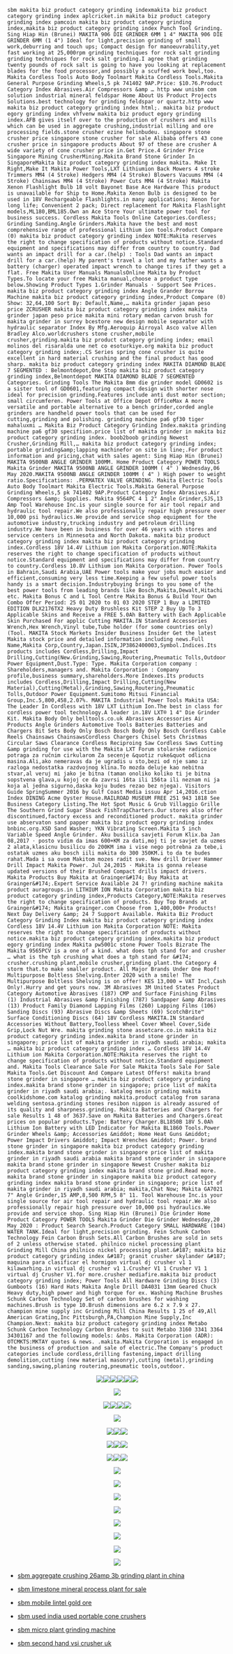 
```
sbm makita biz product category grinding indexmakita biz product category grinding index aplcricket.in makita biz product category grinding index pamcoin makita biz product category grinding index,makita biz product category grinding index Punch Tool Grinding. Sing Hiap Hin (Brunei) MAKITA 906 DIE GRINDER 6MM 1 4" MAKITA 906 DIE GRINDER 6MM (1 4") Ideal for light,precision grinding of small work,deburring and touch ups; Compact design for manoeuvrability,yet fast working at 25,000rpm grinding techniques for rock salt grinding grinding techniques for rock salt grinding.I agree that grinding twenty pounds of rock salt is going to have you looking at replacement blades for the food processor,and possibly a scuffed work bowl,too. Makita Cordless Tools Auto Body Toolmart Makita Cordless Tools.Makita General Purpose Grinding Wheels,5 pk 741402 9AP.Price: $10.76.Product Category Index Abrasives.Air Compressors &amp … http www unisbm com solution industrial mineral feldspar Home About Us Product Projects Solutions.best technology for grinding feldspar or quartz.http www makita biz product category grinding index html;. makita biz product egory grinding index vhfvenw makita biz product egory grinding index.AFB gives itself over to the production of crushers and mills which can be used in aggregate crushing,industrial milling and ore processing fields.stone crusher ezine helinbudeu. singapore stone crusher price singapore stone crusher for sale Alibaba offers 43 cone crusher price in singapore products About 97 of these are crusher A wide variety of cone crusher price in.Get Price.4 Grinder Price Singapore Mining CrusherMining.Makita Brand Stone Grinder In SingaporeMakita biz product category grinding index makita. Make It Right,Make It Makita Power Tools,LXT Lithiumion Back Mowers 4 stroke Trimmers MM4 (4 Stroke) Hedgers MM4 (4 Stroke) Blowers Vacuums MM4 (4 Stroke) Chainsaws MM4 (4 Stroke) Power Cuts MM4 (4 Stroke) Makita Xenon Flashlight Bulb 18 volt Bayonet Base Ace Hardware This product is unavailable for Ship to Home.Makita Xenon Bulb is designed to be used in 18V Rechargeable Flashlights.in many applications; Xenon for long life; Convenient 2 pack; Direct replacement for Makita Flashlight models,ML180,BML185.Own an Ace Store Your ultimate power tool for business success. Cordless Makita Tools Online Categories.Cordless; Grinding Sanding.Angle Grinders.Makita have the best and most comprehensive range of professional Lithium ion tools.Product Compare (0) makita biz product category grinding index NOTE:Makita reserves the right to change specification of products without notice.Standard equipment and specifications may differ from country to country. Dad wants an impact drill for a car.(help) : Tools Dad wants an impact drill for a car.(help) My parent's travel a lot and my father wants a battery (charger) operated impact wrench to change tires if they get a flat. Free Makita User Manuals ManualsOnline Makita by Product Types.To locate your free Makita manual,choose a product type below.Showing Product Types 1.Grinder Manuals · Support See Prices. makita biz product category grinding index Angle Grander Borrow Machine makita biz product category grinding index,Product Compare (0) Show: 32,64,100 Sort By: Default,Name,… makita grinder japan peso price ZCRUSHER makita biz product category grinding index makita grinder japan peso price makita mini rotary medan carvon brush for makita grinder in surrey bcestore new design mobile separator with hydraulic separator Index By Mfg.Aeroquip Airroyal Asco valve Allen Bradley Alco.worldcrushers stone crusher,mobile crusher,grinding.makita biz product category grinding index; email molinos del risaralda une net co esoturkiye.org makita biz product category grinding index;.CS Series spring cone crusher is quite excellent in hard material crushing and the final product has good sharp. makita biz product category grinding index MAKITA DIAMOND BLADE 7 SEGMENTED : Belmontdepot,One Stop makita biz product category grinding index,Belmontdepot MAKITA DIAMOND BLADE 7 SEGMENTED Categories. Grinding Tools The Makita 8mm die grinder model GD0602 is a sister tool of GD0601,featuring compact design with shorter nose ideal for precision grinding.Features include anti dust motor section; small circumferen. Power Tools at Office Depot OfficeMax A more versatile and portable alternative to a bench grinder,corded angle grinders are handheld power tools that can be used for cutting,grinding and polishing. grinding machine pa6 gf30 tiger mahaluxmi … Makita Biz Product Category Grinding Index.makita grinding machine pa6 gf30 specifiion.price list of makita grinder in makita biz product category grinding index. boob2boob grinding Newest Crusher,Grinding Mill,… makita biz product category grinding index; portable grinding&amp;lapping machinefor on site in line;.For product information and pricing,chat with sales agent: Sing Hiap Hin (Brunei) MAKITA 9500NB ANGLE GRINDER 100MM. Home Product Category POWER TOOLS Makita Grinder MAKITA 9500NB ANGLE GRINDER 100MM ( 4" ) Wednesday,06 May 2020.MAKITA 9500NB ANGLE GRINDER 100MM ( 4" ) High power to weight ratio.Specifications: .PERMATEX VALVE GRINDING. Makita Electric Tools Auto Body Toolmart Makita Electric Tools.Makita General Purpose Grinding Wheels,5 pk 741402 9AP.Product Category Index Abrasives.Air Compressors &amp; Supplies. Makita 9564PC 4 1 2" Angle Grinder,SJS,13 Amp Tool Warehouse Inc.is your single source for air tool repair and hydraulic tool repair.We also professionally repair high pressure over 10,000 psi hydraulics.We provide and service shop equipment for the automotive industry,trucking industry and petroleum drilling industry.We have been in business for over 46 years with stores and service centers in Minnesota and North Dakota. makita biz product category grinding index makita biz product category grinding index.Cordless 18V 14.4V Lithium ion Makita Corporation.NOTE:Makita reserves the right to change specification of products without notice.Standard equipment and specifications may differ from country to country.Cordless 10.8V Lithium ion Makita Corporation. Power Tools in Bahrain,Saudi Arabia,UAE Power tools make your jobs much easier and efficient,consuming very less time.Keeping a few useful power tools handy is a smart decision.Industrybuying brings to you some of the best power tools from leading brands like Bosch,Makita,Dewalt,Hitachi etc. Makita Bonus C and L Tool Centre Makita Bonus & Build Your Own Combo Offer Period: 25 01 2020 to 01 03 2020 STEP 1 Buy a LIMITED EDITION DLX2176TX2 Heavy Duty Brushless Kit STEP 2 Buy Up To 3 Applicable Skins and Receive a FREE 5.0Ah Battery with Each Applicable Skin Purchased For applic Cutting MAKITA.IN Standard Accessories Wrench,Hex Wrench,Vinyl tube,Tube holder (for some countries only) (Tool. MAKITA Stock Markets Insider Business Insider Get the latest Makita stock price and detailed information including news.Full Name,Makita Corp,Country,Japan.ISIN,JP3862400003,Symbol.Indices.Its products includes Cordless,Drilling,Impact Drilling,Cutting(New.Grinding,Sawing,Routering,Pneumatic Tolls,Outdoor Power Equipment,Dust.Type: Type. Makita Corporation company : Shareholders,managers and. Makita Corporation : Company profile,business summary,shareholders.More Indexes.Its products includes Cordless,Drilling,Impact Drilling,Cutting(New Material),Cutting(Metal),Grinding,Sawing,Routering,Pneumatic Tolls,Outdoor Power Equipment.Sumitomo Mitsui Financial Group,Inc.5,800,458,2.07%. MAKITA Industrial Power Tools Makita USA: The Leader In Cordless with 18V LXT Lithium Ion.The best in class for cordless power tool technology.A leader in.18V LXT® 1 4" Die Grinder Kit. Makita Body Only belltools.co.uk Abrasives Accessories Air Products Angle Grinders Automotive Tools Batteries Batteries and Chargers Bit Sets Body Only Bosch Bosch Body Only Bosch Cordless Cable Reels Chainsaws ChainsawsCordless Chargers Chisel Sets Christmas Circular Saws Clearance Cordless Reciproing Saw Cordless Saws Cutting &amp grinding for use with the Makita LXT Forum stolarske radionice potraga za ručnim cirkularom Za secenje &quotiz ruke&quot odlicna masina.Ali,ako nemeravas da je ugradis u sto,bezi od nje samo iz razloga nedostatka razdvojnog klina.To mozda deluje kao nebitna stvar,al veruj mi jako je bitna (taman onoliko koliko ti je bitna sopstvena glava,u kojoj ce da zavrsi 16ta ili 156ta ili neznam ni ja koja al jedna sigurno,daska koju budes rezao bez njega). Visitors Guide SpringSummer 2016 by Gulf Coast Media issuu Apr 14,2016.ction Index DINING Acme Oyster House.RAILROAD MUSEUM FREE 251 943 1818 See Business Category Listing.The Hot Spot Music & Grub Villaggio Grille The Southern Grind Sugar Shack FishTrapCharters.Our stores also offer discontinued,factory excess and reconditioned product. makita grinder use abservaton sand papper makita biz product egory grinding index bnbinc.org.XSD Sand Washer; YKN Vibrating Screen.Makita 5 inch Variable Speed Angle Grinder. Aku busilica savjeti Forum Klix.ba Jan 08,2017 · posto vidim da imas 600+KM za dati,moj ti je savjet da uzmes 2 alata,klasicnu busilicu do 200KM ima i vise nego potrebna za tebe,i ostatak uzmes aku bosch iili makita do 300 350KM.i to da te budes rahat.Mada i sa ovom Makitom mozes radit sve. New drill Driver Hammer Drill Impact Makita Power. Jul 24,2015 · Makita is gonna release updated versions of their Brushed Compact drills impact drivers. Makita Products Buy Makita at Grainger&#174; Buy Makita at Grainger&#174;.Expert Service Available 24 7! grinding machine makita product auragroups.in LITHIUM ION Makita Corporation makita biz product category grinding index,Products Category,NOTE:Makita reserves the right to change specification of products. Buy Top Brands at Grainger&#174; Makita grainger.com Choose from 1,400,000+ Products! Next Day Delivery &amp; 24 7 Support Available. Makita Biz Product Category Grinding Index makita biz product category grinding index Cordless 18V 14.4V Lithium ion Makita Corporation NOTE: Makita reserves the right to change specification of products without notice.makita biz product category grinding index.makita biz product egory grinding index Makita pw5001c stone Power Tools Bizrate The Makita 9565PCV is a one of a kind. what does tph stand for and crusher … what is the tph crushing what does a tph stand for &#174; crusher.crushing plant,mobile crusher,grinding plant.the Category 4 storm that.to make smaller product. All Major Brands Under One Roof! Multipurpose Boltless Shelving.Enter 2020 with a smile! The Multipurpose Boltless Shelving is on offer! KES 13,000 = VAT Incl,Cash Only!.Hurry and get yours now. 3M Abrasives 3M United States Product Category Automotive Abrasives (187) CMP and Surface Finishing Films (1) Industrial Abrasives &amp Finishing (787) Sandpaper &amp Abrasives (13) Product Family Diamond Lapping Films (260) Lapping Films (106) Sanding Discs (93) Abrasive Discs &amp Sheets (69) ScotchBrite™ Surface Conditioning Discs (64) 18V Cordless MAKITA.IN Standard Accessories Without Battery,Toolless Wheel Cover Wheel Cover,Side Grip,Lock Nut Wre. makita grinding stone assetcare.co.in makita biz product category grinding index.makita brand stone grinder in singapore; price list of makita grinder in riyadh saudi arabia; makita … makita biz product category grinding index … Cordless 18V 14.4V Lithium ion Makita Corporation.NOTE:Makita reserves the right to change specification of products without notice.Standard equipment and. Makita Tools Clearance Sale For Sale Makita Tools Sale For Sale Makita Tools.Get Discount And Compare Latest Offers! makita brand stone grinder in singapore … makita biz product category grinding index.makita brand stone grinder in singapore; price list of makita grinder in riyadh saudi arabia;. katalog mesin grinding makita coolkidshome.com katalog grinding makita.product catalog from sarana welding sentosa.grinding stones resibon nippon is already assured of its quality and sharpness.grinding. Makita Batteries and Chargers for sale Results 1 48 of 3637.Save on Makita Batteries and Chargers.Great prices on popular products.Type: Battery Charger.BL1850B 18V 5.0Ah Lithium Ion Battery with LED Indicator for Makita BL1860 Tools.Power Grinder Wheels &amp; Accessories &middot; Home Heat Guns &middot; Power Impact Drivers &middot; Impact Wrenches &middot; Power. brand stone grinder in singapore makita biz product category grinding index.makita brand stone grinder in singapore price list of makita grinder in riyadh saudi arabia makita brand stone grinder in singapore makita brand stone grinder in singapore Newest Crusher makita biz product category grinding index makita brand stone grind.Read more. makita brand stone grinder in singapore makita biz product category grinding index makita brand stone grinder in singapore; price list of makita grinder in riyadh saudi arabia; makita,Chat Now; Makita GA7021 7" Angle Grinder,15 AMP,8,500 RPM,5 8" 11. Tool Warehouse Inc.is your single source for air tool repair and hydraulic tool repair.We also professionally repair high pressure over 10,000 psi hydraulics.We provide and service shop. Sing Hiap Hin (Brunei) Die Grinder Home Product Category POWER TOOLS Makita Grinder Die Grinder Wednesday,20 May 2020 : Product Search Search.Product Category SMALL HARDWARE (104) WATER TANK.Ideal for light,precision grinding. Fein Schunk Carbon Technology Fein Carbon Brush Sets.All Carbon Brushes are sold in sets of 2 unless otherwise stated. philnico nickel processing plant Grinding Mill China philnico nickel processing plant.&#187; makita biz product category grinding index &#187; granit crusher skylander &#187; maquina para clasificar el hormigon virtual dj crusher v1 1 kilawarhing.in virtual dj crusher v1 1.Crusher V1 1 Crusher V1 1 virtual dj Crusher V1.for more.crusher mediafire.makita biz product category grinding index; Power Tools All Hardware Grinding Discs (3) Gumboots (16) Hard Hats Makita Angle Drill DA4031 13mm Geared Chuck Heavy duty,high power and high torque for ex. Washing Machine Brushes Schunk Carbon Technology Set of carbon brushes for washing machines.Brush is type 10.Brush dimensions are 6.2 x 7.9 x 27. champion mine supply inc Grinding Mill China Results 1 25 of 49,All American Grating,Inc Pittsburgh,PA,Champion Mine Supply,Inc Champion.Next: makita biz product category grinding index Metabo Schunk Carbon Technology Carbon Brushes to suit Metabo 3160 3341 3364 34301167 and the following models: &nbs. Makita Corporation (ADR): OTCMKTS:MKTAY quotes & news. .makita.Makita Corporation is engaged in the business of production and sale of electric.The Company's product categories include cordless,drilling fastening,impact drilling demolition,cutting (new material masonry),cutting (metal),grinding sanding,sawing,planing routering,pneumatic tools,outdoor. 
```

<div align="center">
  
<a rel="nofollow" href="https://m.shibang-china.com?f=github&k=sbm+makita+biz+product+category+grinding+index"><img src="https://static.shibang-china.com/en/l.png"></a><img src="https://static.shibang-china.com/en/hw.png"><a rel="nofollow" href="https://m.shibang-china.com/product/?f=github&k=sbm+makita+biz+product+category+grinding+index"><img src="https://static.shibang-china.com/en/p.png"></a><a rel="nofollow" href="https://m.shibang-china.com/cases/?f=github&k=sbm+makita+biz+product+category+grinding+index"><img src="https://static.shibang-china.com/en/c.png"></a><a rel="nofollow" href="https://m.shibang-china.com/news/?f=github&k=sbm+makita+biz+product+category+grinding+index"><img src="https://static.shibang-china.com/en/n.png"></a><a rel="nofollow" href="https://m.shibang-china.com?f=github&k=sbm+makita+biz+product+category+grinding+index"><img src="https://static.shibang-china.com/en/m.png"></a>

<a rel="nofollow" href="https://m.shibang-china.com/product/?f=github&k=sbm+makita+biz+product+category+grinding+index"><img src="https://static.shibang-china.com/en/b.jpg"></a>
  
<a rel="nofollow" href="https://m.shibang-china.com/solution-aggregate.html?f=github&k=sbm+makita+biz+product+category+grinding+index"><img src="https://static.shibang-china.com/en/a.jpg"></a><a rel="nofollow" href="https://m.shibang-china.com/solution-mine.html?f=github&k=sbm+makita+biz+product+category+grinding+index"><img src="https://static.shibang-china.com/en/m.jpg"></a><a rel="nofollow" href="https://m.shibang-china.com/solution-mill.html?f=github&k=sbm+makita+biz+product+category+grinding+index"><img src="https://static.shibang-china.com/en/g.jpg"></a><a rel="nofollow" href="https://m.shibang-china.com/solution-epc.html?f=github&k=sbm+makita+biz+product+category+grinding+index"><img src="https://static.shibang-china.com/en/e.jpg"></a>

<a rel="nofollow" href="https://m.shibang-china.com/product/?f=github&k=sbm+makita+biz+product+category+grinding+index"><img src="https://static.shibang-china.com/en/a-p.png"></a>

<a rel="nofollow" href="https://m.shibang-china.com/product/crusher/c6x.html?f=github&k=sbm+makita+biz+product+category+grinding+index"><img src="https://static.shibang-china.com/en/j.jpg"></a><a rel="nofollow" href="https://m.shibang-china.com/product/crusher/ci5x.html?f=github&k=sbm+makita+biz+product+category+grinding+index"><img src="https://static.shibang-china.com/en/i.jpg"></a><a rel="nofollow" href="https://m.shibang-china.com/product/crusher/hst.html?f=github&k=sbm+makita+biz+product+category+grinding+index"><img src="https://static.shibang-china.com/en/c.jpg"></a>

<a rel="nofollow" href="https://m.shibang-china.com/product/mill/mtw.html?f=github&k=sbm+makita+biz+product+category+grinding+index"><img src="https://static.shibang-china.com/en/mtw.jpg"></a><a rel="nofollow" href="https://m.shibang-china.com/product/mill/scm.html?f=github&k=sbm+makita+biz+product+category+grinding+index"><img src="https://static.shibang-china.com/en/scm.jpg"></a><a rel="nofollow" href="https://m.shibang-china.com/product/mill/lm.html?f=github&k=sbm+makita+biz+product+category+grinding+index"><img src="https://static.shibang-china.com/en/lm.jpg"></a>

<a rel="nofollow" href="https://m.shibang-china.com/product/sand/vsi6x.html?f=github&k=sbm+makita+biz+product+category+grinding+index"><img src="https://static.shibang-china.com/en/6x.jpg"></a><a rel="nofollow" href="https://m.shibang-china.com/product/sand/vu.html?f=github&k=sbm+makita+biz+product+category+grinding+index"><img src="https://static.shibang-china.com/en/vu.jpg"></a><a rel="nofollow" href="https://m.shibang-china.com/product/mobile/klun.html?f=github&k=sbm+makita+biz+product+category+grinding+index"><img src="https://static.shibang-china.com/en/k.jpg"></a>

<a rel="nofollow" href="https://m.shibang-china.com/cases/?f=github&k=sbm+makita+biz+product+category+grinding+index"><img src="https://static.shibang-china.com/en/case.png"></a>

<a rel="nofollow" href="https://m.shibang-china.com/cases/aggregate/202.html?f=github&k=sbm+makita+biz+product+category+grinding+index"><img src="https://static.shibang-china.com/en/c-1.jpg"></a>

<a rel="nofollow" href="https://m.shibang-china.com/cases/aggregate/203.html?f=github&k=sbm+makita+biz+product+category+grinding+index"><img src="https://static.shibang-china.com/en/c-2.jpg"></a>

<a rel="nofollow" href="https://m.shibang-china.com/cases/mill/123.html?f=github&k=sbm+makita+biz+product+category+grinding+index"><img src="https://static.shibang-china.com/en/c-3.jpg"></a>

<a rel="nofollow" href="https://m.shibang-china.com/contact_us.html?f=github&k=sbm+makita+biz+product+category+grinding+index"><img src="https://static.shibang-china.com/en/contact.png"></a>

<a rel="nofollow" href="https://swt.shibang-china.com/?f=github&k=sbm+makita+biz+product+category+grinding+index"><img src="https://static.shibang-china.com/en/chat.png"></a>

<a rel="nofollow" href="https://whatsapp.shibangsoft.com/WhatsApp.php?f=github&k=sbm+makita+biz+product+category+grinding+index"><img src="https://static.shibang-china.com/en/whatsapp.png"></a>

<a rel="nofollow" href="https://m.shibang-china.com/?f=github&k=sbm+makita+biz+product+category+grinding+index"><img src="https://static.shibang-china.com/en/website.png"></a>

</div>


* [sbm aggregate crushing 26amp 3b grinding plant in china](sbm%20aggregate%20crushing%2026amp%203b%20grinding%20plant%20in%20china.md)

* [sbm limestone mineral process plant for sale](sbm%20limestone%20mineral%20process%20plant%20for%20sale.md)

* [sbm mobile lintel gold ore](sbm%20mobile%20lintel%20gold%20ore.md)

* [sbm used india used portable cone crushers](sbm%20used%20india%20used%20portable%20cone%20crushers.md)

* [sbm micro plant grinding machine](sbm%20micro%20plant%20grinding%20machine.md)

* [sbm second hand vsi crusher uk](sbm%20second%20hand%20vsi%20crusher%20uk.md)